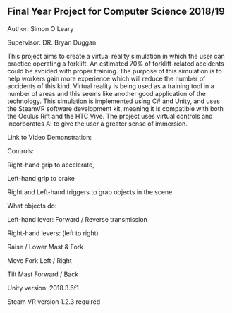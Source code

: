 ## Final Year Project for Computer Science 2018/19

Author: Simon O'Leary

Supervisor: DR. Bryan Duggan 

This project aims to create a virtual reality simulation in which the user can practice operating a forklift. 
An estimated 70% of forklift-related accidents could be avoided with proper training. 
The purpose of this simulation is to help workers gain more experience which will reduce the number of accidents of this kind. 
Virtual reality is being used as a training tool in a number of areas and this seems like another good application of the technology. 
This simulation is implemented using C# and Unity, and uses the SteamVR software development kit, 
meaning it is compatible with both the Oculus Rift and the HTC Vive. 
The project uses virtual controls and incorporates AI to give the user a greater sense of immersion.

Link to Video Demonstration: 

Controls:

Right-hand grip to accelerate, 

Left-hand grip to brake

Right and Left-hand triggers to grab objects in the scene.

What objects do:

Left-hand lever: Forward / Reverse transmission

Right-hand levers: (left to right)

Raise / Lower Mast & Fork

Move Fork Left / Right

Tilt Mast Forward / Back


Unity version: 2018.3.6f1

Steam VR version 1.2.3 required
